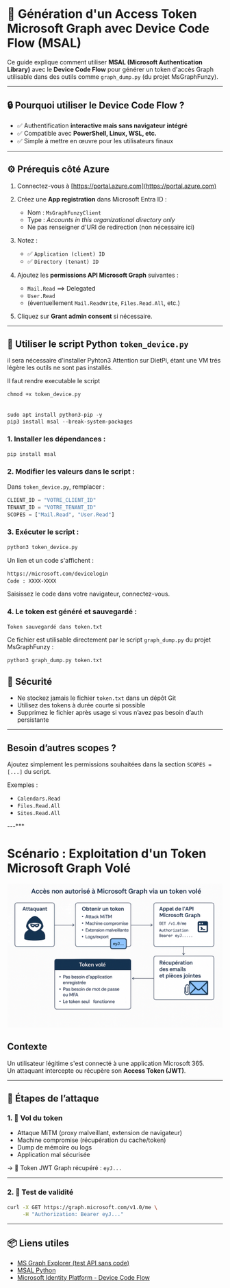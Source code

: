 # 🎯 Génération d'un Access Token Microsoft Graph avec Device Code Flow (MSAL)

Ce guide explique comment utiliser **MSAL (Microsoft Authentication Library)** avec le **Device Code Flow** pour générer un token d'accès Graph utilisable dans des outils comme `graph_dump.py` (du projet MsGraphFunzy).

---

## 🔒 Pourquoi utiliser le Device Code Flow ?

- ✅ Authentification **interactive mais sans navigateur intégré**
- ✅ Compatible avec **PowerShell, Linux, WSL, etc.**
- ✅ Simple à mettre en œuvre pour les utilisateurs finaux

---

## ⚙️ Prérequis côté Azure

1. Connectez-vous à [https://portal.azure.com](https://portal.azure.com)
2. Créez une **App registration** dans Microsoft Entra ID :
   - Nom : `MsGraphFunzyClient`
   - Type : *Accounts in this organizational directory only*
   - Ne pas renseigner d'URI de redirection (non nécessaire ici)

3. Notez :
   - ✅ `Application (client) ID`
   - ✅ `Directory (tenant) ID`

4. Ajoutez les **permissions API Microsoft Graph** suivantes :
   - `Mail.Read`  ==> Delegated 
   - `User.Read`
   - (éventuellement `Mail.ReadWrite`, `Files.Read.All`, etc.)

5. Cliquez sur **Grant admin consent** si nécessaire.

---

## 🧰 Utiliser le script Python `token_device.py`

il sera nécessaire d'installer Pyhton3
Attention sur DietPi, étant une VM trés légère les outils ne sont pas installés. 

Il faut rendre executable le script 
```
chmod +x token_device.py


sudo apt install python3-pip -y
pip3 install msal --break-system-packages
```



### 1. Installer les dépendances :
```bash
pip install msal
```

### 2. Modifier les valeurs dans le script :
Dans `token_device.py`, remplacer :
```python
CLIENT_ID = "VOTRE_CLIENT_ID"
TENANT_ID = "VOTRE_TENANT_ID"
SCOPES = ["Mail.Read", "User.Read"]
```

### 3. Exécuter le script :
```bash
python3 token_device.py
```

Un lien et un code s'affichent :
```bash
https://microsoft.com/devicelogin
Code : XXXX-XXXX
```
Saisissez le code dans votre navigateur, connectez-vous.

### 4. Le token est généré et sauvegardé :
```
Token sauvegardé dans token.txt
```

Ce fichier est utilisable directement par le script `graph_dump.py` du projet MsGraphFunzy :
```bash
python3 graph_dump.py token.txt
```


## 🧼 Sécurité

- Ne stockez jamais le fichier `token.txt` dans un dépôt Git
- Utilisez des tokens à durée courte si possible
- Supprimez le fichier après usage si vous n’avez pas besoin d’auth persistante

---

##  Besoin d’autres scopes ?
Ajoutez simplement les permissions souhaitées dans la section `SCOPES = [...]` du script.

Exemples :
- `Calendars.Read`
- `Files.Read.All`
- `Sites.Read.All`

---***
#  Scénario : Exploitation d'un Token Microsoft Graph Volé


![Graph JWT Token Vole](Prez-tokenJWTVole.png)




##  Contexte

Un utilisateur légitime s'est connecté à une application Microsoft 365.  
Un attaquant intercepte ou récupère son **Access Token (JWT)**.

---

## 🧭 Étapes de l’attaque

### 1. 🎣 Vol du token

- Attaque MiTM (proxy malveillant, extension de navigateur)
- Machine compromise (récupération du cache/token)
- Dump de mémoire ou logs
- Application mal sécurisée

→ 🎯 Token JWT Graph récupéré : `eyJ...`

---

### 2. 🧪 Test de validité

```bash
curl -X GET https://graph.microsoft.com/v1.0/me \
     -H "Authorization: Bearer eyJ..."


```
---




## 📦 Liens utiles

- [MS Graph Explorer (test API sans code)](https://developer.microsoft.com/en-us/graph/graph-explorer)
- [MSAL Python](https://pypi.org/project/msal/)
- [Microsoft Identity Platform - Device Code Flow](https://learn.microsoft.com/en-us/azure/active-directory/develop/v2-oauth2-device-code)

